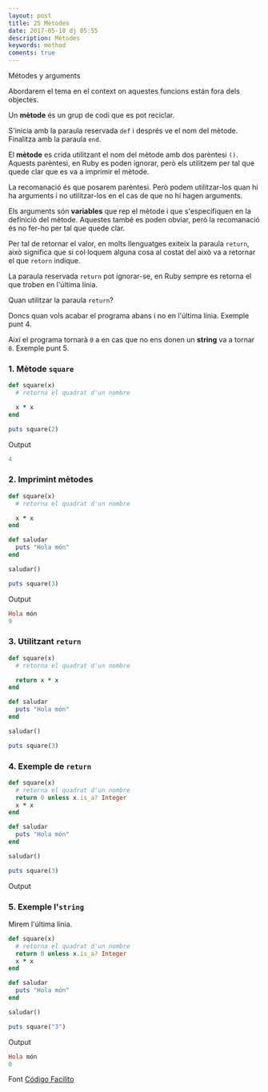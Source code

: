 ```yaml
---
layout: post
title: 25 Mètodes
date: 2017-05-18 dj 05:55
description: Mètodes 
keywords: method
coments: true
---
```


Métodes y arguments


Abordarem el tema en el context on aquestes funcions están fora dels objectes.

Un **mètode** és un grup de codi que es pot reciclar.

S'inicia amb la paraula reservada `def` i després ve el nom del mètode. Finalitza amb la paraula `end`.

El **mètode** es crida utilitzant el nom del mètode amb dos parèntesi `()`. Aquests parèntesi, en Ruby es poden ignorar, però els utilitzem per tal que quede clar que es va a imprimir el mètode.

La recomanació és que posarem parèntesi. Però podem utilitzar-los quan hi ha arguments i no utilitzar-los en el cas de que no hi hagen arguments.

Els arguments són **variables** que rep el mètode i que s'especifiquen en la definició del mètode. Aquestes també es poden obviar, però la recomanació és no fer-ho per tal que quede clar.

Per tal de retornar el valor, en molts llenguatges exiteix la paraula `return`, això significa que si col·loquem alguna cosa al costat del això va a retornar el que `retorn` indique.

La paraula reservada `return` pot ignorar-se, en Ruby sempre es retorna el que troben en l'última línia.

Quan utilitzar la paraula `return`?

Doncs quan vols acabar el programa abans i no en l'última línia. Exemple punt 4.

Així el programa tornarà `0` a en cas que no ens donen un **string** va a tornar `0`. Exemple punt 5.

### 1. Mètode `square`

```ruby
def square(x)
  # retorna el quadrat d'un nombre

  x * x  
end

puts square(2)
```

Output

```ruby
4
```
### 2. Imprimint mètodes

```ruby
def square(x)
  # retorna el quadrat d'un nombre

  x * x
end

def saludar
  puts "Hola món"
end

saludar()

puts square(3)
```

Output

```ruby
Hola món
9
```
### 3. Utilitzant `return`

```ruby
def square(x)
  # retorna el quadrat d'un nombre

  return x * x  
end

def saludar
  puts "Hola món"
end

saludar()

puts square(3)
```

### 4. Exemple de `return`

```ruby
def square(x)
  # retorna el quadrat d'un nombre
  return 0 unless x.is_a? Integer
  x * x
end

def saludar
  puts "Hola món"
end

saludar()

puts square(3)
```

Output

### 5. Exemple l'`string`

Mirem l'última línia.

```ruby
def square(x)
  # retorna el quadrat d'un nombre
  return 0 unless x.is_a? Integer
  x * x
end

def saludar
  puts "Hola món"
end

saludar()

puts square("3")
```

Output

```ruby
Hola món
0
```

Font [Código Facilito](http://codigofacilito.com/videos/24-curso-ruby-metodos-y-argumentos)

